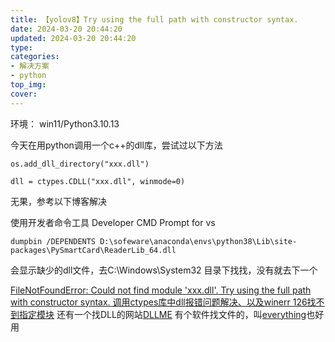 ```yaml
---
title: 【yolov8】Try using the full path with constructor syntax.
date: 2024-03-20 20:44:20
updated: 2024-03-20 20:44:20
type:
categories:
- 解决方案
- python
top_img:
cover: 
---
```

环境：
win11/Python3.10.13

今天在用python调用一个c++的dll库，尝试过以下方法
```
os.add_dll_directory("xxx.dll")

dll = ctypes.CDLL("xxx.dll", winmode=0)
```
无果，参考以下博客解决

使用开发者命令工具 Developer CMD Prompt for vs
```
dumpbin /DEPENDENTS D:\sofeware\anaconda\envs\python38\Lib\site-packages\PySmartCard\ReaderLib_64.dll
```
会显示缺少的dll文件，去C:\Windows\System32 目录下找找，没有就去下一个

[FileNotFoundError: Could not find module 'xxx.dll'. Try using the full path with constructor syntax. 调用ctypes库中dll报错问题解决、以及winerr 126找不到指定模块](https://www.cnblogs.com/weixinyu98/p/17610972.html)
还有一个找DLL的网站[DLLME](https://www.dllme.com/)
有个软件找文件的，叫[everything](https://www.voidtools.com/zh-cn/support/everything/)也好用


